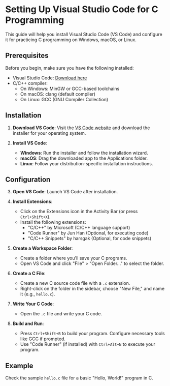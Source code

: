 # Setting Up Visual Studio Code for C Programming

This guide will help you install Visual Studio Code (VS Code) and configure it for practicing C programming on Windows, macOS, or Linux.

## Prerequisites

Before you begin, make sure you have the following installed:

- Visual Studio Code: [Download here](https://code.visualstudio.com/)
- C/C++ compiler:
  - On Windows: MinGW or GCC-based toolchains
  - On macOS: clang (default compiler)
  - On Linux: GCC (GNU Compiler Collection)

## Installation

1. **Download VS Code**: Visit the [VS Code website](https://code.visualstudio.com/) and download the installer for your operating system.

2. **Install VS Code**:
   - **Windows**: Run the installer and follow the installation wizard.
   - **macOS**: Drag the downloaded app to the Applications folder.
   - **Linux**: Follow your distribution-specific installation instructions.

## Configuration

3. **Open VS Code**: Launch VS Code after installation.

4. **Install Extensions**:

   - Click on the Extensions icon in the Activity Bar (or press `Ctrl+Shift+X`).
   - Install the following extensions:
     - "C/C++" by Microsoft (C/C++ language support)
     - "Code Runner" by Jun Han (Optional, for executing code)
     - "C/C++ Snippets" by harsgak (Optional, for code snippets)

5. **Create a Workspace Folder**:

   - Create a folder where you'll save your C programs.
   - Open VS Code and click "File" > "Open Folder..." to select the folder.

6. **Create a C File**:

   - Create a new C source code file with a `.c` extension.
   - Right-click on the folder in the sidebar, choose "New File," and name it (e.g., `hello.c`).

7. **Write Your C Code**:

   - Open the `.c` file and write your C code.

8. **Build and Run**:

   - Press `Ctrl+Shift+B` to build your program. Configure necessary tools like GCC if prompted.
   - Use "Code Runner" (if installed) with `Ctrl+Alt+N` to execute your program.

## Example

Check the sample `hello.c` file for a basic "Hello, World!" program in C.
